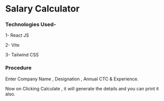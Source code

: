 # Salary Calculator

### Technologies Used-
1- React JS

2- Vite

3- Tailwind CSS

### Procedure
Enter Company Name , Designation , Annual CTC & Experience.

Now on Clicking Calculate , it will generate the details and you can print it also.
